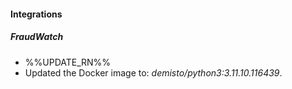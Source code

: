 
#### Integrations

##### FraudWatch

- %%UPDATE_RN%%
- Updated the Docker image to: *demisto/python3:3.11.10.116439*.
